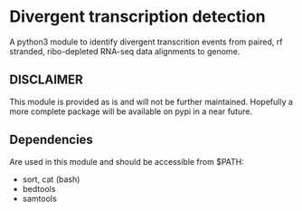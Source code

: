 # Divergent transcription detection #

A python3 module to identify divergent transcrition events from paired, rf
stranded, ribo-depleted RNA-seq data alignments to genome.

## DISCLAIMER ##

This module is provided as is and will not be further
maintained. Hopefully a more complete package will be available on
pypi in a near future.

## Dependencies ##

Are used in this module and should be accessible from $PATH:

- sort, cat (bash)
- bedtools
- samtools


